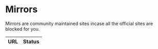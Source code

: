 # Mirrors
Mirrors are community maintained sites incase all the official sites are blocked for you.

| URL | Status |
| - | - |
